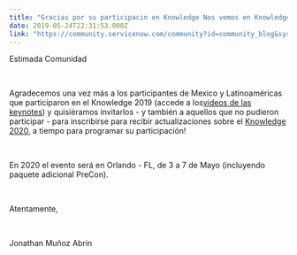 ```yaml
---
title: "Gracias por su participacin en Knowledge Nos vemos en Knowledge "
date: 2019-05-24T22:31:53.000Z
link: "https://community.servicenow.com/community?id=community_blog&sys_id=8ca1447edbadf3445129a851ca9619da"
---
```

<p>Estimada Comunidad</p>
<p> </p>
<p>Agradecemos una vez más a los participantes de Mexico y Latinoaméricas que participaron en el Knowledge 2019 (accede a los<a href="https://knowledge.servicenow.com/video-library.html" rel="nofollow">videos de las keynotes</a>) y quisiéramos invitarlos - y también a aquellos que no pudieron participar - para inscribirse para recibir actualizaciones sobre el <a href="https://knowledge.servicenow.com/get-updates.html" rel="nofollow">Knowledge 2020</a>, a tiempo para programar su participación!</p>
<p> </p>
<p>En 2020 el evento será en Orlando - FL, de 3 a 7 de Mayo (incluyendo paquete adicional PreCon).</p>
<p> </p>
<p>Atentamente,</p>
<p> </p>
<p>Jonathan Muñoz Abrin</p>